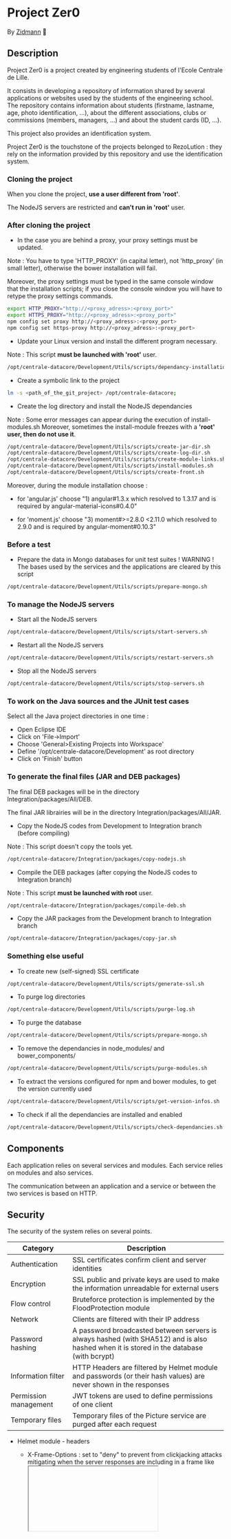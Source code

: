 # Project Zer0

By [Zidmann](mailto:emmanuel.zidel@gmail.com) :bow:

## Description

Project Zer0 is a project created by engineering students of l'Ecole Centrale de Lille.

It consists in developing a repository of information shared by several applications or websites used by the students of the engineering school.
The repository contains information about students (firstname, lastname, age, photo identification, ...), about the different associations, clubs or commissions (members, managers, ...) and about the student cards (ID, ...).

This project also provides an identification system.

Project Zer0 is the touchstone of the projects belonged to RezoLution : they rely on the information provided by this repository and use the identification system.

### Cloning the project

When you clone the project, **use a user different from 'root'**.

The NodeJS servers are restricted and **can't run in 'root'** user.

### After cloning the project

* In the case you are behind a proxy, your proxy settings must be updated.

Note : You have to type 'HTTP_PROXY' (in capital letter), not 'http_proxy' (in small letter), otherwise the bower installation will fail.

Moreover, the proxy settings must be typed in the same console window that the installation scripts; if you close the console window you will have to retype the proxy settings commands.

```bash
export HTTP_PROXY="http://<proxy_adress>:<proxy_port>"
export HTTPS_PROXY="http://<proxy_adress>:<proxy_port>"
npm config set proxy http://<proxy_adress>:<proxy_port>
npm config set https-proxy http://<proxy_adress>:<proxy_port>
```

* Update your Linux version and install the different program necessary.

Note : This script **must be launched with 'root'** user.

```bash
/opt/centrale-datacore/Development/Utils/scripts/dependancy-installation.sh
```

* Create a symbolic link to the project
```bash
ln -s <path_of_the_git_project> /opt/centrale-datacore;
```

* Create the log directory and install the NodeJS dependancies

Note :
Some error messages can appear during the execution of install-modules.sh
Moreover, sometimes the install-module freezes with a **'root' user, then do not use it**.

```bash
/opt/centrale-datacore/Development/Utils/scripts/create-jar-dir.sh
/opt/centrale-datacore/Development/Utils/scripts/create-log-dir.sh
/opt/centrale-datacore/Development/Utils/scripts/create-module-links.sh
/opt/centrale-datacore/Development/Utils/scripts/install-modules.sh
/opt/centrale-datacore/Development/Utils/scripts/create-front.sh
```

Moreover, during the module installation choose :

- for 'angular.js' choose "1) angular#1.3.x which resolved to 1.3.17 and is required by angular-material-icons#0.4.0"

- for 'moment.js' choose "3) moment#>=2.8.0 <2.11.0 which resolved to 2.9.0 and is required by angular-moment#0.10.3"


### Before a test

* Prepare the data in Mongo databases for unit test suites
! WARNING ! The bases used by the services and the applications are cleared by this script
```bash
/opt/centrale-datacore/Development/Utils/scripts/prepare-mongo.sh
```

### To manage the NodeJS servers

* Start all the NodeJS servers
```bash
/opt/centrale-datacore/Development/Utils/scripts/start-servers.sh
```

* Restart all the NodeJS servers
```bash
/opt/centrale-datacore/Development/Utils/scripts/restart-servers.sh
```

* Stop all the NodeJS servers
```bash
/opt/centrale-datacore/Development/Utils/scripts/stop-servers.sh
```

### To work on the Java sources and the JUnit test cases
Select all the Java project directories in one time :
  * Open Eclipse IDE 
  * Click on 'File->Import'
  * Choose 'General>Existing Projects into Workspace'
  * Define '/opt/centrale-datacore/Development' as root directory 
  * Click on 'Finish' button

### To generate the final files (JAR and DEB packages)

The final DEB packages will be in the directory Integration/packages/All/DEB.

The final JAR librairies will be in the directory Integration/packages/All/JAR.

* Copy the NodeJS codes from Development to Integration branch (before compiling)

Note : This script doesn't copy the tools yet.

```bash
/opt/centrale-datacore/Integration/packages/copy-nodejs.sh
```

* Compile the DEB packages (after copying the NodeJS codes to Integration branch)

Note : This script **must be launched with root** user.

```bash
/opt/centrale-datacore/Integration/packages/compile-deb.sh
```

* Copy the JAR packages from the Development branch to Integration branch
```bash
/opt/centrale-datacore/Integration/packages/copy-jar.sh
```


### Something else useful

* To create new (self-signed) SSL certificate
```bash
/opt/centrale-datacore/Development/Utils/scripts/generate-ssl.sh
```

* To purge log directories
```bash
/opt/centrale-datacore/Development/Utils/scripts/purge-log.sh
```

* To purge the database
```bash
/opt/centrale-datacore/Development/Utils/scripts/prepare-mongo.sh
```

* To remove the dependancies in node_modules/ and bower_components/
```bash
/opt/centrale-datacore/Development/Utils/scripts/purge-modules.sh
```

* To extract the versions configured for npm and bower modules, to get the version currently used
```bash
/opt/centrale-datacore/Development/Utils/scripts/get-version-infos.sh
```

* To check if all the dependancies are installed and enabled
```bash
/opt/centrale-datacore/Development/Utils/scripts/check-dependancies.sh
```

## Components

Each application relies on several services and modules.
Each service relies on modules and also services.

The communication between an application and a service or between the two services is based on HTTP.

## Security

The security of the system relies on several points.

| Category | Description |
| ---- | ---- |
| Authentication | SSL certificates confirm client and server identities |
| Encryption | SSL public and private keys are used to make the information unreadable for external users|
| Flow control | Bruteforce protection is implemented by the FloodProtection module |
| Network | Clients are filtered with their IP address |
| Password hashing | A password broadcasted between servers is always hashed (with SHA512) and is also hashed when it is stored in the database (with bcrypt)|
| Information filter | HTTP Headers are filtered by Helmet module and passwords (or their hash values) are never shown in the responses|
| Permission management | JWT tokens are used to define permissions of one client|
| Temporary files | Temporary files of the Picture service are purged after each request|

* Helmet module - headers
  * X-Frame-Options : set to "deny" to prevent from clickjacking attacks mitigating when the server responses are including in a frame like <frame/> <iframe/> or <object/>
  * X-Powered-By : removed to make it slightly harder for attackers to see what potentially-vulnerable technology powers your site
  * X-Download-Options : set to prevent Internet Explorer from executing downloads in your site’s context
  * X-Content-Type-Options : set to "nosniff" to prevent browsers from trying to guess (“sniff”) the MIME type (it can have security implications)
  * X-XSS-Protection : prevent reflected XSS attacks and some security problems for old IE versions
  * Strict-Transport-Security : set to keep client on HTTPS connection when it is opened with the server

* Default password :
  * Value = Password1 
  * hash512->bcrypt = $2a$14$kgXx7D0MFRu.CWU26EWyJujtk7vW9XnctJW8I23IQF9nXjDENEV5W

## Contributors

* [Emmanuel ZIDEL-CAUFFET](mailto:emmanuel.zidel@gmail.com) :bow:
* [Hugo LEHMANN](mailto:shogi31@gmail.com) :bow:
* [Thomas GAUDIN](mailto:t.goudine@gmail.com) :bow:
* [Tarik MEGZARI](mailto:tarikmegzari@gmail.com) :bow: 
